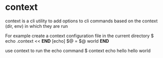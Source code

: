 # context
context is a cli utility to add options to cli commands based on the context (dir, env) in which they are run

For example
create a context configuration file in the current directory
    $ echo .context << __END__
	[echo]
	$@ = $@ world
	__END__

use context to run the echo command
    $ context echo hello
	hello world

